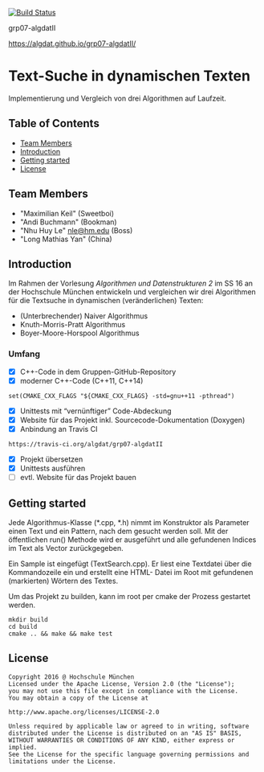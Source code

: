 [![Build Status](https://travis-ci.org/algdat/grp07-algdatII.svg?branch=master)](https://travis-ci.org/algdat/grp07-algdatII)

grp07-algdatII

https://algdat.github.io/grp07-algdatII/

# Text-Suche in dynamischen Texten

Implementierung und Vergleich von drei Algorithmen auf Laufzeit.

## Table of Contents

* [Team Members](#team-members)
* [Introduction](#intro)
* [Getting started](#getting-started)
* [License](#license)

## <a name="team-members"></a>Team Members
* "Maximilian Keil" (Sweetboi) 
* "Andi Buchmann" (Bookman)
* "Nhu Huy Le" <nle@hm.edu> (Boss)
* "Long Mathias Yan" (China)

## <a name="intro"></a>Introduction
Im Rahmen der Vorlesung _Algorithmen und Datenstrukturen 2_ im SS 16 an der Hochschule München entwickeln
und vergleichen wir drei Algorithmen für die Textsuche in dynamischen (veränderlichen) Texten:

* (Unterbrechender) Naiver Algorithmus
* Knuth-Morris-Pratt Algorithmus
* Boyer-Moore-Horspool Algorithmus

### Umfang
- [x] C++-Code in dem Gruppen-GitHub-Repository
- [x] moderner C++-Code (C++11, C++14)

`set(CMAKE_CXX_FLAGS "${CMAKE_CXX_FLAGS} -std=gnu++11 -pthread")` 
- [x] Unittests mit “vernünftiger” Code-Abdeckung
- [x] Website für das Projekt inkl. Sourcecode-Dokumentation (Doxygen)
- [x] Anbindung an Travis CI

`https://travis-ci.org/algdat/grp07-algdatII`
- [x] Projekt übersetzen
- [x] Unittests ausführen
- [ ] evtl. Website für das Projekt bauen

## <a name="getting-started"></a>Getting started
Jede Algorithmus-Klasse (*.cpp, *.h) nimmt im Konstruktor als Parameter einen Text und ein Pattern, nach dem gesucht
werden soll. Mit der öffentlichen run() Methode wird er ausgeführt und alle gefundenen Indices im Text als Vector<int>
zurückgegeben.

Ein Sample ist eingefügt (TextSearch.cpp). Er liest eine Textdatei über die Kommandozeile ein und erstellt eine HTML-
Datei im Root mit gefundenen (markierten) Wörtern des Textes.

Um das Projekt zu builden, kann im root per cmake der Prozess gestartet werden.

```
mkdir build
cd build
cmake .. && make && make test 
```

## <a name="license"></a>License
```
Copyright 2016 @ Hochschule München
Licensed under the Apache License, Version 2.0 (the "License");
you may not use this file except in compliance with the License.
You may obtain a copy of the License at

http://www.apache.org/licenses/LICENSE-2.0

Unless required by applicable law or agreed to in writing, software
distributed under the License is distributed on an "AS IS" BASIS,
WITHOUT WARRANTIES OR CONDITIONS OF ANY KIND, either express or implied.
See the License for the specific language governing permissions and
limitations under the License.
```
